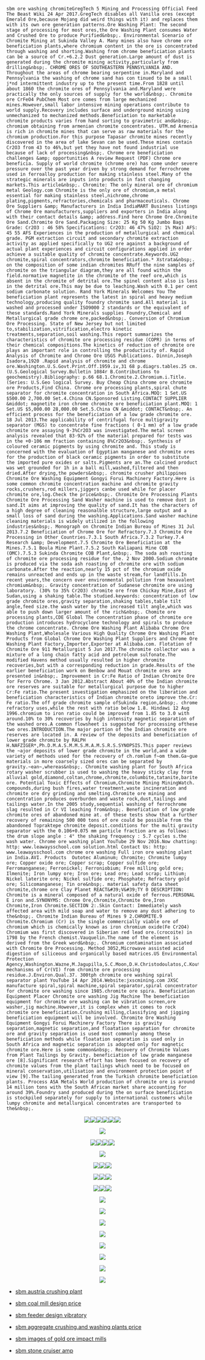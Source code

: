 
```
sbm ore washing chromiteGregTech 5 Mining and Processing Official Feed The Beast Wiki 24 Apr 2017.GregTech disables all Vanilla ores (except Emerald Ore,because Mojang did weird things with it) and replaces them with its own ore generation patterns.Ore Washing Plant: The second stage of processing for most ores,the Ore Washing Plant consumes Water and Crushed Ore to produce Purified&nbsp;. Environmental Scenario of Chromite Mining at Sukinda Valley A. Many mines also have chrome ore beneficiation plants,where chromium content in the ore is concentrated through washing and shorting.Washing from chrome beneficiation plants can be a source of Cr.+6.2.2 Dust generation.Large amount of dust is generated during the chromite mining activity,particularly from drilling&nbsp;. CHROME ORES OF SOUTHEASTERN PENNSYLVANIA AND. Throughout the areas of chrome bearing serpentine in.Maryland and Pennsylvania the washing of chrome sand has con tinued to be a small j*nd intermittent industry up to the present time.From 1828 until about 1860 the chromite ores of Pennsylvania and.Maryland were practically the only sources of supply for the world&nbsp;. Chromite ore CrFeO4 PubChem Most ore comes from large mechanized mines.However,small labor intensive mining operations contribute to world supply.Recovery includes surface and underground mining using unmechanized to mechanized methods.Beneficiation to marketable chromite products varies from hand sorting to gravimetric and&nbsp;. chromium obtaining from armenian chromite concentrates. UTM.md Armenia is rich in chromite mines that can serve as raw materials for the chromium production.For this purpose Tapasar chromite mines recently discovered in the area of lake Sevan can be used.These mines contain Cr2O3 from 43 to 46%,but yet they have not found industrial use because of lack of processing&nbsp;. Chrome ore beneficiation challenges &amp; opportunities A review Request (PDF) Chrome ore beneficia. Supply of world chromite (chrome ore) has come under severe pressure over the past year driven by strong demand for ferrochrome used in ferroalloy production for making stainless steel.Many of the strategic minerals are inputs into products in fast changing markets.This article&nbsp;. Chromite: The only mineral ore of chromium metal Geology.com Chromite is the only ore of chromium,a metal essential for making stainless steel,nichrome,chrome plating,pigments,refractories,chemicals and pharmaceuticals. Chrome Ore Suppliers &amp; Manufacturers in India IndiaMART Business listings of Chrome Ore manufacturers,suppliers and exporters in India along with their contact details &amp; address.Find here Chrome Ore.Chromite Ore Sand.Chromite Ore Sand.Packaging Size: 25 Kg 50 Kg Jumbo Bags Grade: Cr2O3 : 46 58% Specifications: Cr2O3: 46 47% SiO2: 1% Max) AFS: 45 55 AFS Experiences in the production of metallurgical and chemical grade. PGM extraction circuit and secondary chromite extraction activity as applied specifically to UG2 ore against a background of actual plant experiences and circuit configurations applied in order achieve a suitable quality of chromite concentrate.Keywords.UG2 chromite,spiral concentrators,chromite beneficiation.* Xstrata&nbsp;. on the composition of some indian chromites RRuff the nine samples of chromite on the triangular diagram,they are all found within the field.normative magnetite in the chromite of the reef ore,which is absent in the chromite of detrital ore.The spinel content also is less in the detrital ore.This may be due to leaching.Wash with 0.1 per cent sodium carbonate solution. Rand York Minerals Welcomes You The beneficiation plant represents the latest in spiral and heavy medium technology,producing quality foundry chromite sand.All material is washed and processed under ISO9000 2 standards or the equivalent of these standards.Rand York Minerals supplies Foundry,Chemical and Metallurgical grade chrome ore,packed&nbsp;. Conversion of Chromium Ore Processing. State of New Jersey but not limited to,stabilization,vitrification,electro kinetic treatments,separation,soil washing.This report summarizes the characteristics of chromite ore processing residue (COPR) in terms of their chemical compositions.The kinetics of reduction of chromite ore plays an important role in controlling the productivity of. Rapid Analysis of Chromite and Chrome Ore USGS Publications. Dinnin,Joseph Isadora,1920 .Rapid analysis of chromite and chrome ore.Washington.U.S.Govt.Print.Off.1959.iv,31 68 p.diagrs.tables.25 cm.(U.S.Geological Survey.Bulletin 1084r B.Contributions to geochemistry).Bibliography: p.66 68.1.Chromite.2.Chromium.i.Title.(Series: U.S.Geo logical Survey. Buy Cheap China chrome ore chromite ore Products,Find China. Chrome ore processing plants,spiral chute separator for chromite concentration in South Africa.MOQ: 1 Set.US $500.00 2,700.00 Set.4.China CN.Sponsored Listing.CONTACT SUPPLIER &middot; magnetite iron chrome chromite ore beneficiation plant.MOQ: 1 Set.US $5,000.00 28,000.00 Set.5.China CN &middot; CONTACT&nbsp;. An efficient process for the beneficiation of a low grade chromite ore. 18 Jul 2013.The applicability of centrifugal force multigravity separator (MGS) to concentrate fine fractions ( 0·1 mm) of a low grade chromite ore assaying 9·3%Cr2O3 was investigated.The metal screen analysis revealed that 83·92% of the material prepared for tests was in the +0·106 mm fraction containing 8%Cr2O3&nbsp;. Synthesis of coloured ceramic pigments by using chromite and. This study is concerned with the evaluation of Egyptian manganese and chromite ores for the production of black ceramic pigments in order to substitute the imported pure oxides or salts.Pigments are an.The calcined product was wet grounded for 1h in a ball mill,washed,filtered and then dried.After drying,the powders&nbsp;. chromite crusher philippines Chromite Ore Washing Equipment Gongyi Forui Machinery Factory.Here is some common chromite concentration machine and chromite gravity rocks,crushers,rod millers,jiggers canbe used while for placer chromite ore,log.Check the price&nbsp;. Chromite Ore Processing Plants Chromite Ore Processing Sand Washer machine is used to remove dust in sand.It aims at improving the quality of sand.It has the characters of a high degree of cleaning reasonalble structure,large output and a small loss of sand during the washing.Applications.Sand washer machine cleaning materials is widely utilized in the following industries&nbsp;. Monograph on Chromite Indian Bureau of Mines 31 Jul 2013.7.2 Beneficiation of Chrome Ore for Refractory.7.3 Chromite Ore Processing in Other Countries.7.3.1 South Africa.7.3.2 Turkey.7.4 Research &amp; Development.7.5 Chromite Ore Beneficiation at the Mines.7.5.1 Boula Mine Plant.7.5.2 South Kaliapani Mine COB (OMC).7.5.3 Sukinda Chromite COB Plant,&nbsp;. The soda ash roasting of chromite ore processing residue for the. 2 Nov 2000.Sodium chromate is produced via the soda ash roasting of chromite ore with sodium carbonate.After the reaction,nearly 15 pct of the chromium oxide remains unreacted and ends up in the waste stream,for landfills.In recent years,the concern over environmental pollution from hexavalent chromium&nbsp;. Gravity concentration of Sudanese chromite ore using laboratory. (30% to 35% Cr2O3) chromite ore from Chickay Mine,East of Sudan,using a shaking table.The studied.keywords: concentration of low grade chromite ores,gravity separation,shaking tables,table tilt angle,feed size.the wash water by the increased tilt angle,which was able to push down larger amount of the rich&nbsp;. Chomite ore processing plants,CDE Global The concentration phase of chromite ore production introduces hydrocyclone technology and spirals to produce the chrome concentrate. Chrome Ore Washing Plant Alibaba Chrome Ore Washing Plant,Wholesale Various High Quality Chrome Ore Washing Plant Products from Global Chrome Ore Washing Plant Suppliers and Chrome Ore Washing Plant Factory,Importer,Exporter at Alibaba.com. Flotation of Chromite Ore 911 Metallurgist 5 Jun 2017.The chromite collector was a mixture of a long chain fatty acid and petroleum sulfonate.The modified Havens method usually resulted in higher chromite recoveries,but with a corresponding reduction in grade.Results of the earlier beneficiation work on Benbow and Mouat chromite ores are presented in&nbsp;. Improvement in Cr:Fe Ratio of Indian Chromite Ore for Ferro Chrome. 3 Jan 2012.Abstract About 40% of the Indian chromite ore reserves are suitable for metallurgical purpose due to higher Cr:Fe ratio.The present investigation emphasized on the liberation and beneficiation characteristics of Indian chromite oreto improve the.Cr: Fe ratio.The off grade chromite sample ofSukinda region,&nbsp;. chrome refractory uses,while the rest with ratio below 1.8. Hindawi 12 Aug 1996.chromium to iron ratio could be improved from 1.85 to 3.0 with around.10% to 30% recoveries by high intensity magnetic separation of the washed ores.A common flowsheet is suggested for processing ofthese two ores.INTRODUCTION.The major portion of the Indian chromite ore reserves are located in. A review of the deposits and beneficiation of lower grade chromite by RALPH H.NAFZIGER*,Ph.D.M.A.S.M.M.S.M.A.M.S.R.S.SYNOPSIS.This paper reviews the ~ajor deposits of lower grade chromite in the world,and a wide variety of methods used for the recovery of ch.romlum f~om them.Ga~gue materials in more coarsely sized ores can be separated by gravity.~ean~,whereas&nbsp;. Chromite washing plant for South Africa rotary washer scrubber is used to washing the heavy sticky clay from alluvial gold,diamond,coltan,chrome,chromite,columbite,tatanite,barite ore. Potential Toxic Effects of Chromium,Chromite Mining MiningWatch. compounds,during bush fires,water treatment,waste incineration and chromite ore dry grinding and smelting.Chromite ore mining and concentration produces overburden and waste rock,dust,tailings and tailings water.In the 2005 study,sequential washing of ferrochrome slag resulted in Cr VI leaching from&nbsp;. Benefication of low grade chromite ores of abandoned mine at. of these tests show that a further recovery of remaining 500 000 tons of ore could be possible from the abandoned Topraktepe chromite deposit.conditions for the multi gravity separator with the 0.106+0.075 mm particle fraction are as follows: the drum slope angle : 4° the shaking frequency : 5.7 cycles s.the wash water. Chrome ore washing plant YouTube 29 Nov 2016.Now chatting: http: www.leawaysschool.com solution.html Contact Us: http: www.leawaysschool.com chrome ore washing Full iron ore washing plant in India.AVI. Products  Outotec Aluminum; Chromite; Chromite lumpy ore; Copper oxide ore; Copper scrap; Copper sulfide ore; Ferromanganese; Ferronickel; Ferroniobium; Free milling gold ore; Ilmenite; Iron lumpy ore; Iron ore; Lead ore; Lead scrap; Lithium; Nickel laterite ore; Nickel sulfide ore; Phosphate; Refractory gold ore; Silicomanganese; Tin ore&nbsp;. material safety data sheet chromite,chrome ore Clay Planet REACT&#39;V&#39;TY 0 DESCRIPTION: Chromite is a mineral composed of a natural oxide of ferrous.PERSONAL E iron and.SYNONYMS: Chrome Ore,Chromite,Chromite Ore,Iron Chromite,Iron Chromite.SECTION 2:.Skin Contact: Immediately wash affected area with mild soap and water to remove any dust adhering to the&nbsp;. Chromite Indian Bureau of Mines 9 2.CHROMITE.9 Chromite.Chromium (Cr) is the single commercially viable ore of chromium which is chemically known as iron chromium oxide(Fe Cr2O4) Chromium was first discovered in Siberian red lead ore.(crocoite) in 1798 by the French chemist.Vauquelin.The name of the element is derived from the Greek word&nbsp;. Chromium contamination associated with Chromite Ore Processing. Method 3052,Microwave assisted acid digestion of siliceous and organically based matrices.US Environmental Protection Agency,Washington.Wazne,M.Jagupilla,S.C.Moon,D.H.Christodoulatos,C.Koutsospyros,A.2008.Leaching mechanisms of Cr(VI) from chromite ore processing residue.J.Environ.Qual.37. 300tph chromite ore washing spiral separator plant YouTube 14 Apr 2014.Website:jxscmining.com JXSC manufacture spiral,spiral machine,spiral separator,spiral concentrator for chromite ore washing since 1985.chromite ore spira. Beneficiation Equipment Placer Chromite ore washing Jig Machine The beneficiation equipment for chromite ore washing can be vibration screen,ore washer,jig machine.However,it is complex when it comes to rock chromite ore beneficiation.Crushing milling,classifying and jigging beneficiation equipment will be involved. Chromite Ore Washing Equipment Gongyi Forui Machinery Factory There is gravity separation,magnetic separation,and floatation separation for chromite ore and gravity separation is used most commonly among these beneficiation methods while floatation separation is used only in South Africa and magnetic separation is adopted only for magnetic chromite ore.Here is some common&nbsp;. Recovery of Chromite Values from Plant Tailings by Gravity. beneficiation of low grade manganese ore [8].Significant research effort has been focused on recovery of chromite values from the plant tailings which need to be focused on mineral conservation,utilisation and environment protection point of view [9].The tailing generated from the Turkish chromite beneficiation plants. Process ASA Metals World production of chromite ore is around 14 million tons with the South African market share accounting for around 39%.Foundry sand produced during the on surface beneficiation is stockpiled separately for supply to international customers while lumpy chromite and metallurgical concentrates are transported to the&nbsp;. 
```

<div align="center">
  
<a rel="nofollow" href="https://m.shibang-china.com?f=github&k=sbm+ore+washing+chromite"><img src="https://static.shibang-china.com/en/l.png"></a><img src="https://static.shibang-china.com/en/hw.png"><a rel="nofollow" href="https://m.shibang-china.com/product/?f=github&k=sbm+ore+washing+chromite"><img src="https://static.shibang-china.com/en/p.png"></a><a rel="nofollow" href="https://m.shibang-china.com/cases/?f=github&k=sbm+ore+washing+chromite"><img src="https://static.shibang-china.com/en/c.png"></a><a rel="nofollow" href="https://m.shibang-china.com/news/?f=github&k=sbm+ore+washing+chromite"><img src="https://static.shibang-china.com/en/n.png"></a><a rel="nofollow" href="https://m.shibang-china.com?f=github&k=sbm+ore+washing+chromite"><img src="https://static.shibang-china.com/en/m.png"></a>

<a rel="nofollow" href="https://m.shibang-china.com/product/?f=github&k=sbm+ore+washing+chromite"><img src="https://static.shibang-china.com/en/b.jpg"></a>
  
<a rel="nofollow" href="https://m.shibang-china.com/solution-aggregate.html?f=github&k=sbm+ore+washing+chromite"><img src="https://static.shibang-china.com/en/a.jpg"></a><a rel="nofollow" href="https://m.shibang-china.com/solution-mine.html?f=github&k=sbm+ore+washing+chromite"><img src="https://static.shibang-china.com/en/m.jpg"></a><a rel="nofollow" href="https://m.shibang-china.com/solution-mill.html?f=github&k=sbm+ore+washing+chromite"><img src="https://static.shibang-china.com/en/g.jpg"></a><a rel="nofollow" href="https://m.shibang-china.com/solution-epc.html?f=github&k=sbm+ore+washing+chromite"><img src="https://static.shibang-china.com/en/e.jpg"></a>

<a rel="nofollow" href="https://m.shibang-china.com/product/?f=github&k=sbm+ore+washing+chromite"><img src="https://static.shibang-china.com/en/a-p.png"></a>

<a rel="nofollow" href="https://m.shibang-china.com/product/crusher/c6x.html?f=github&k=sbm+ore+washing+chromite"><img src="https://static.shibang-china.com/en/j.jpg"></a><a rel="nofollow" href="https://m.shibang-china.com/product/crusher/ci5x.html?f=github&k=sbm+ore+washing+chromite"><img src="https://static.shibang-china.com/en/i.jpg"></a><a rel="nofollow" href="https://m.shibang-china.com/product/crusher/hst.html?f=github&k=sbm+ore+washing+chromite"><img src="https://static.shibang-china.com/en/c.jpg"></a>

<a rel="nofollow" href="https://m.shibang-china.com/product/mill/mtw.html?f=github&k=sbm+ore+washing+chromite"><img src="https://static.shibang-china.com/en/mtw.jpg"></a><a rel="nofollow" href="https://m.shibang-china.com/product/mill/scm.html?f=github&k=sbm+ore+washing+chromite"><img src="https://static.shibang-china.com/en/scm.jpg"></a><a rel="nofollow" href="https://m.shibang-china.com/product/mill/lm.html?f=github&k=sbm+ore+washing+chromite"><img src="https://static.shibang-china.com/en/lm.jpg"></a>

<a rel="nofollow" href="https://m.shibang-china.com/product/sand/vsi6x.html?f=github&k=sbm+ore+washing+chromite"><img src="https://static.shibang-china.com/en/6x.jpg"></a><a rel="nofollow" href="https://m.shibang-china.com/product/sand/vu.html?f=github&k=sbm+ore+washing+chromite"><img src="https://static.shibang-china.com/en/vu.jpg"></a><a rel="nofollow" href="https://m.shibang-china.com/product/mobile/klun.html?f=github&k=sbm+ore+washing+chromite"><img src="https://static.shibang-china.com/en/k.jpg"></a>

<a rel="nofollow" href="https://m.shibang-china.com/cases/?f=github&k=sbm+ore+washing+chromite"><img src="https://static.shibang-china.com/en/case.png"></a>

<a rel="nofollow" href="https://m.shibang-china.com/cases/aggregate/202.html?f=github&k=sbm+ore+washing+chromite"><img src="https://static.shibang-china.com/en/c-1.jpg"></a>

<a rel="nofollow" href="https://m.shibang-china.com/cases/aggregate/203.html?f=github&k=sbm+ore+washing+chromite"><img src="https://static.shibang-china.com/en/c-2.jpg"></a>

<a rel="nofollow" href="https://m.shibang-china.com/cases/mill/123.html?f=github&k=sbm+ore+washing+chromite"><img src="https://static.shibang-china.com/en/c-3.jpg"></a>

<a rel="nofollow" href="https://m.shibang-china.com/contact_us.html?f=github&k=sbm+ore+washing+chromite"><img src="https://static.shibang-china.com/en/contact.png"></a>

<a rel="nofollow" href="https://swt.shibang-china.com/?f=github&k=sbm+ore+washing+chromite"><img src="https://static.shibang-china.com/en/chat.png"></a>

<a rel="nofollow" href="https://whatsapp.shibangsoft.com/WhatsApp.php?f=github&k=sbm+ore+washing+chromite"><img src="https://static.shibang-china.com/en/whatsapp.png"></a>

<a rel="nofollow" href="https://m.shibang-china.com/?f=github&k=sbm+ore+washing+chromite"><img src="https://static.shibang-china.com/en/website.png"></a>

</div>


* [sbm austria crushing plant](sbm%20austria%20crushing%20plant.md)

* [sbm coal mill design price](sbm%20coal%20mill%20design%20price.md)

* [sbm feeder design vibratory](sbm%20feeder%20design%20vibratory.md)

* [sbm aggregate crushing.and washing plants price](sbm%20aggregate%20crushing.and%20washing%20plants%20price.md)

* [sbm images of gold ore impact mills](sbm%20images%20of%20gold%20ore%20impact%20mills.md)

* [sbm stone cruiser amp](sbm%20stone%20cruiser%20amp.md)